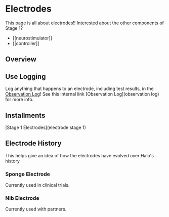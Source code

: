 # Electrodes
This page is all about electrodes!!
Interested about the other components of Stage 1?
* [[neurostimulator]]
* [[controller]]

## Overview

## Use Logging
Log anything that happens to an electrode, including test results, in the [Observation Log](https://pacific-basin-8674.herokuapp.com/admin/observation/?sort=4&desc=1)\! 
See this internal link [Observation Log](observation log) for more info.

## Installments

[Stage 1 Electrodes](electrode stage 1)

## Electrode History
This helps give an idea of how the electrodes have evolved over Halo's history
### Sponge Electrode
Currently used in clinical trials.
![]()
### Nib Electrode
Currently used with partners.